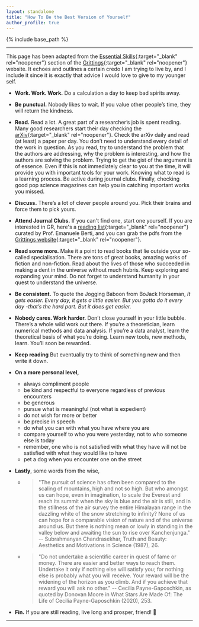 ```yaml
---
layout: standalone
title: "How To Be the Best Version of Yourself"
author_profile: true
---
```

{% include base_path %}

---

This page has been adapted from the [Essential Skills](https://blackholes.tecnico.ulisboa.pt/gritting/essential_skills.html){:target="_blank" rel="noopener"} section of the [Grittings](https://blackholes.tecnico.ulisboa.pt/gritting/){:target="_blank" rel="noopener"} website. It echoes and outlines a certain credo I am trying to live by, and I include it since it is exactly that advice I would love to give to my younger self.

- **Work. Work. Work.** Do a calculation a day to keep bad spirits away.

- **Be punctual.** Nobody likes to wait. If you value other people’s time, they will return the kindness.

- **Read.** Read a lot. A great part of a researcher’s job is spent reading. Many good researchers start their day checking the [arXiv](https://arxiv.org/){:target="_blank" rel="noopener"}. Check the arXiv daily and read (at least) a paper per day. You don’t need to understand every detail of the work in question. As you read, try to understand the problem that the authors are addressing, why the problem is interesting, and how the authors are solving the problem. Trying to get the gist of the argument is of essence. Even if this is not immediately clear to you at the time, it will provide you with important tools for your work. Knowing what to read is a learning process. Be active during journal clubs. Finally, checking good pop science magazines can help you in catching important works you missed.

- **Discuss.** There’s a lot of clever people around you. Pick their brains and force them to pick yours.

- **Attend Journal Clubs.** If you can't find one, start one yourself. If you are interested in GR, here's a [reading list](https://pages.jh.edu/eberti2/posts/must-read-paper-list/){:target="_blank" rel="noopener"} curated by Prof. Emanuele Berti, and you can grab the pdfs from the [Grittings website](https://blackholes.tecnico.ulisboa.pt/gritting/essential_reading.html){:target="_blank" rel="noopener"}.

- **Read some more.** Make it a point to read books that lie outside your so-called specialisation. There are tons of great books, amazing works of fiction and non-fiction. Read about the lives of those who succeeded in making a dent in the universe without much hubris. Keep exploring and expanding your mind. Do not forget to understand humanity in your quest to understand the universe.

- **Be consistent.** To quote the Jogging Baboon from BoJack Horseman, _It gets easier. Every day, it gets a little easier. But you gotta do it every day -that’s the hard part. But it does get easier._

- **Nobody cares. Work harder.** Don’t close yourself in your little bubble. There’s a whole wild work out there. If you’re a theoretician, learn numerical methods and data analysis. If you’re a data analyst, learn the theoretical basis of what you’re doing. Learn new tools, new methods, learn. You’ll soon be rewarded.

- **Keep reading** But eventually try to think of something new and then write it down.

- **On a more personal level,**
    - always compliment people
    - be kind and respectful to everyone regardless of previous encounters
    - be generous
    - pursue what is meaningful (not what is expedient)
    - do not wish for more or better
    - be precise in speech
    - do what you can with what you have where you are
    - compare yourself to who you were yesterday, not to who someone else is today
    - remember, one who is not satisfied with what they have will not be satisfied with what they would like to have
    - pet a dog when you encounter one on the street

- **Lastly**, some words from the wise,

   - > "The pursuit of science has often been compared to the scaling of mountains, high and not so high. But who amongst us can hope, even in imagination, to scale the Everest and reach its summit when the sky is blue and the air is still, and in the stillness of the air survey the entire Himalayan range in the dazzling white of the snow stretching to infinity? None of us can hope for a comparable vision of nature and of the universe around us. But there is nothing mean or lowly in standing in the valley below and awaiting the sun to rise over Kanchenjunga."
        -- Subrahmanyan Chandrasekhar, Truth and Beauty: Aesthetics and Motivations in Science (1987), 26.
   - > "Do not undertake a scientific career in quest of fame or money. There are easier and better ways to reach them. Undertake it only if nothing else will satisfy you; for nothing else is probably what you will receive. Your reward will be the widening of the horizon as you climb. And if you achieve that reward you will ask no other."
         -- Cecilia Payne-Gaposchkin, as quoted by Donovan Moore in What Stars Are Made Of: The Life of
Cecilia Payne-Gaposchkin (2020), 253.

- **Fin.** If you are still reading, live long and prosper, friend! &#128406;


---
